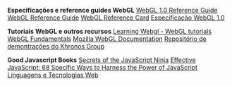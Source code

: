 **Especificações e reference guides WebGL**
[WebGL 1.0 Reference Guide](https://msdn.microsoft.com/en-us/library/ie/dn621085(v=vs.85).aspx)
[WebGL Reference Guide](http://media.wiley.com/product_ancillary/88/11188553/DOWNLOAD/9781118855386-bc02.pdf)
[WebGL Reference Card](https://www.khronos.org/files/webgl/webgl-reference-card-1_0.pdf)
[Especificação WebGL 1.0](https://www.khronos.org/registry/webgl/specs/1.0/)

**Tutoriais WebGL e outros recursos**
[Learning Webgl - WebGL tutorials](http://learningwebgl.com/blog/)
[WebGL Fundamentals](http://webglfundamentals.org/)
[Mozilla WebGL Documentation](https://developer.mozilla.org/en-US/docs/Web/WebGL)
[Repositório de demontrações do Khronos Group](https://www.khronos.org/webgl/wiki/Demo_Repository)

**Good Javascript Books**
[Secrets of the JavaScript Ninja](http://www.amazon.com/Secrets-JavaScript-Ninja-John-Resig/dp/193398869X/ref=sr_1_1?ie=UTF8&qid=1425147889&sr=8-1&keywords=javascript+ninja)
[Effective JavaScript: 68 Specific Ways to Harness the Power of JavaScript](http://www.amazon.com/Effective-JavaScript-Specific-Software-Development/dp/0321812182/ref=sr_1_3?ie=UTF8&qid=1425147889&sr=8-3&keywords=javascript+ninja)
[Linguagens e Tecnologias Web](http://paginas.fe.up.pt/~arestivo/doku/doku.php/classes:years:2014:ltw)
